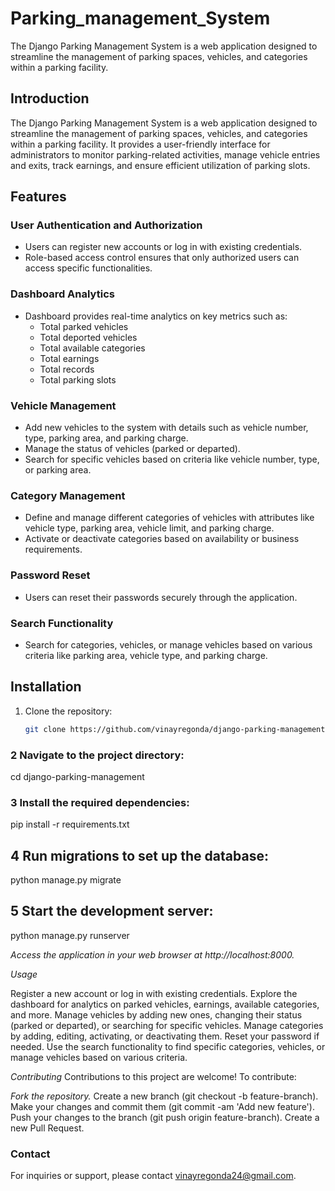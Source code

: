 # Parking_management_System
The Django Parking Management System is a web application designed to streamline the management of parking spaces, vehicles, and categories within a parking facility. 

## Introduction

The Django Parking Management System is a web application designed to streamline the management of parking spaces, vehicles, and categories within a parking facility. It provides a user-friendly interface for administrators to monitor parking-related activities, manage vehicle entries and exits, track earnings, and ensure efficient utilization of parking slots.

## Features

### User Authentication and Authorization

- Users can register new accounts or log in with existing credentials.
- Role-based access control ensures that only authorized users can access specific functionalities.

### Dashboard Analytics

- Dashboard provides real-time analytics on key metrics such as:
  - Total parked vehicles
  - Total deported vehicles
  - Total available categories
  - Total earnings
  - Total records
  - Total parking slots

### Vehicle Management

- Add new vehicles to the system with details such as vehicle number, type, parking area, and parking charge.
- Manage the status of vehicles (parked or departed).
- Search for specific vehicles based on criteria like vehicle number, type, or parking area.

### Category Management

- Define and manage different categories of vehicles with attributes like vehicle type, parking area, vehicle limit, and parking charge.
- Activate or deactivate categories based on availability or business requirements.

### Password Reset

- Users can reset their passwords securely through the application.

### Search Functionality

- Search for categories, vehicles, or manage vehicles based on various criteria like parking area, vehicle type, and parking charge.

## Installation

1. Clone the repository:

   ```bash
   git clone https://github.com/vinayregonda/django-parking-management.git

### 2 Navigate to the project directory:
cd django-parking-management

### 3 Install the required dependencies:
pip install -r requirements.txt

## 4 Run migrations to set up the database:
python manage.py migrate

## 5 Start the development server:
python manage.py runserver

*Access the application in your web browser at http://localhost:8000.*

*Usage*

Register a new account or log in with existing credentials.
Explore the dashboard for analytics on parked vehicles, earnings, available categories, and more.
Manage vehicles by adding new ones, changing their status (parked or departed), or searching for specific vehicles.
Manage categories by adding, editing, activating, or deactivating them.
Reset your password if needed.
Use the search functionality to find specific categories, vehicles, or manage vehicles based on various criteria.

*Contributing*
Contributions to this project are welcome! To contribute:

*Fork the repository.*
Create a new branch (git checkout -b feature-branch).
Make your changes and commit them (git commit -am 'Add new feature').
Push your changes to the branch (git push origin feature-branch).
Create a new Pull Request.

### Contact
For inquiries or support, please contact vinayregonda24@gmail.com.

